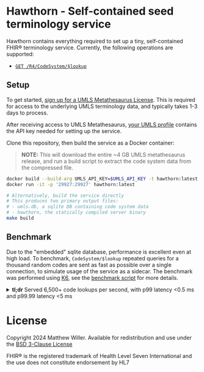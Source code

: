 # Hawthorn - Self-contained seed terminology service

Hawthorn contains everything required to set up a tiny, self-contained FHIR® terminology service. Currently, the
following operations are supported:

- [`GET /R4/CodeSystem/$lookup`](http://hl7.org/fhir/R4/codesystem-operation-lookup.html)

## Setup

To get started, [sign up for a UMLS Metathesaurus License](https://uts.nlm.nih.gov/uts/signup-login). This is required
for access to the underlying UMLS terminology data, and typically takes 1-3 days to process.

After receiving access to UMLS Metathesaurus, [your UMLS profile](https://uts.nlm.nih.gov/uts/edit-profile) contains the
API key needed for setting up the service.

Clone this repository, then build the service as a Docker container:

> **NOTE:** This will download the entire ~4 GB UMLS metathesaurus release, and run a build script to extract the
> code system data from the compressed file.

```bash
docker build --build-arg UMLS_API_KEY=$UMLS_API_KEY -t hawthorn:latest .
docker run -it -p '29927:29927' hawthorn:latest

# Alternatively, build the service directly
# This produces two primary output files:
# - umls.db, a sqlite DB containing code system data
# - hawthorn, the statically compiled server binary
make build
```

## Benchmark

Due to the "embedded" sqlite database, performance is excellent even at high load. To benchmark, `CodeSystem/$lookup`
repeated queries for a thousand random codes are sent as fast as possible over a single connection, to simulate usage of
the service as a sidecar. The benchmark was performed using [K6](https://k6.io/), see the [benchmark script](./k6.js)
for more details.

<details>
<summary><strong>tl;dr</strong> Served 6,500+ code lookups per second, with p99 latency <0.5 ms and p99.99 latency &lt;5 ms</summary>

```
> k6 run --duration 7m --summary-trend-stats 'avg,min,med,p(75),p(90),p(95),p(99),p(99.9),p(99.99),max' k6.js

          /\      |‾‾| /‾‾/   /‾‾/
     /\  /  \     |  |/  /   /  /
    /  \/    \    |     (   /   ‾‾\
   /          \   |  |\  \ |  (‾)  |
  / __________ \  |__| \__\ \_____/ .io

  execution: local
     script: k6.js

  scenarios: (100.00%) 1 scenario, 1 max VUs, 7m30s max duration (incl. graceful stop):
           * default: 1 looping VUs for 7m0s (gracefulStop: 30s)


     ✓ status was 200
     ✓ body was right

     checks.........................: 100.00% ✓ 5725472     ✗ 0
     data_received..................: 2.9 GB  7.0 MB/s
     data_sent......................: 425 MB  1.0 MB/s
     http_req_blocked...............: avg=684ns    min=299ns   med=559ns    p(75)=823ns    p(90)=1.08µs   p(95)=1.24µs
                                      p(99)=1.63µs   p(99.9)=6.57µs  p(99.99)=18.77µs max=3.27ms
     http_req_connecting............: avg=0ns      min=0s      med=0s       p(75)=0s       p(90)=0s       p(95)=0s
                                      p(99)=0s       p(99.9)=0s      p(99.99)=0s      max=159.48µs
     http_req_duration..............: avg=113.8µs  min=59.21µs med=100.94µs p(75)=120.48µs p(90)=149.22µs p(95)=178.66µs
                                      p(99)=313.97µs p(99.9)=1.34ms  p(99.99)=3.34ms  max=11.66ms
     http_req_failed................: 0.00%   ✓ 0           ✗ 2862736
     http_req_receiving.............: avg=10.27µs  min=4.25µs  med=8.78µs   p(75)=12.08µs  p(90)=15.89µs  p(95)=18.82µs
                                      p(99)=27.24µs  p(99.9)=42.35µs p(99.99)=69.13µs max=5.26ms
     http_req_sending...............: avg=2.98µs   min=1.61µs  med=2.49µs   p(75)=3.47µs   p(90)=4.54µs   p(95)=5.34µs
                                      p(99)=7.05µs   p(99.9)=14.07µs p(99.99)=25.94µs max=912.98µs
     http_req_tls_handshaking.......: avg=0s       min=0s      med=0s       p(75)=0s       p(90)=0s       p(95)=0s
                                      p(99)=0s       p(99.9)=0s      p(99.99)=0s      max=0s
     http_req_waiting...............: avg=100.54µs min=51.32µs med=88.12µs  p(75)=106.22µs p(90)=133.02µs p(95)=161.41µs
                                      p(99)=287.89µs p(99.9)=1.31ms  p(99.99)=3.27ms  max=11.63ms
     http_reqs......................: 2862736 6816.037544/s
     iteration_duration.............: avg=143.9µs  min=79.09µs med=130.53µs p(75)=153.91µs p(90)=186.1µs  p(95)=216.42µs
                                      p(99)=354.75µs p(99.9)=1.4ms   p(99.99)=3.5ms   max=11.71ms
```

</details>

# License

Copyright 2024 Matthew Willer. Available for redistribution and use under the [BSD 3-Clause License](./LICENSE.txt)

FHIR® is the registered trademark of Health Level Seven International and the use does not constitute endorsement by HL7
